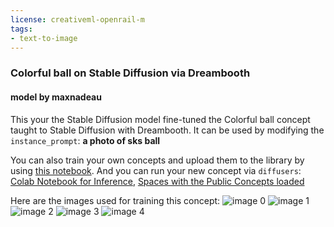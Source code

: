 ```yaml
---
license: creativeml-openrail-m
tags:
- text-to-image
---
```

### Colorful ball on Stable Diffusion via Dreambooth
#### model by maxnadeau
This your the Stable Diffusion model fine-tuned the Colorful ball concept taught to Stable Diffusion with Dreambooth.
It can be used by modifying the `instance_prompt`: **a photo of sks ball**

You can also train your own concepts and upload them to the library by using [this notebook](https://colab.research.google.com/github/huggingface/notebooks/blob/main/diffusers/sd_dreambooth_training.ipynb).
And you can run your new concept via `diffusers`: [Colab Notebook for Inference](https://colab.research.google.com/github/huggingface/notebooks/blob/main/diffusers/sd_dreambooth_inference.ipynb), [Spaces with the Public Concepts loaded](https://huggingface.co/spaces/sd-dreambooth-library/stable-diffusion-dreambooth-concepts)

Here are the images used for training this concept:
![image 0](https://huggingface.co/sd-dreambooth-library/colorful-ball/resolve/main/concept_images/4.jpg)
![image 1](https://huggingface.co/sd-dreambooth-library/colorful-ball/resolve/main/concept_images/5.jpg)
![image 2](https://huggingface.co/sd-dreambooth-library/colorful-ball/resolve/main/concept_images/1.jpg)
![image 3](https://huggingface.co/sd-dreambooth-library/colorful-ball/resolve/main/concept_images/3.jpg)
![image 4](https://huggingface.co/sd-dreambooth-library/colorful-ball/resolve/main/concept_images/2.jpg)

